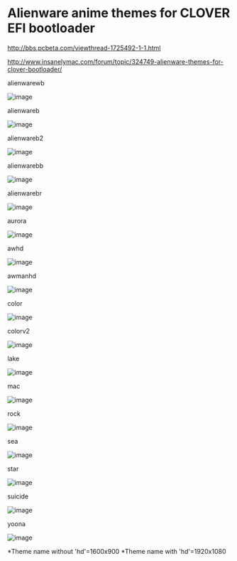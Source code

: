 # Alienware anime themes for CLOVER EFI bootloader
http://bbs.pcbeta.com/viewthread-1725492-1-1.html

http://www.insanelymac.com/forum/topic/324749-alienware-themes-for-clover-bootloader/

alienwarewb

![image](https://github.com/RockJesus/Alienware-anime-themes-for-CLOVER-EFI-bootloader/blob/master/screenshots/alienwarewb.gif)

alienwareb

![image](https://github.com/RockJesus/Alienware-anime-themes-for-CLOVER-EFI-bootloader/blob/master/screenshots/alienwareb.gif)

alienwareb2

![image](https://github.com/RockJesus/Alienware-anime-themes-for-CLOVER-EFI-bootloader/blob/master/screenshots/alienwareb2.gif)

alienwarebb

![image](https://github.com/RockJesus/Alienware-anime-themes-for-CLOVER-EFI-bootloader/blob/master/screenshots/alienwarebb.gif)

alienwarebr

![image](https://github.com/RockJesus/Alienware-anime-themes-for-CLOVER-EFI-bootloader/blob/master/screenshots/alienwarebr.gif)

aurora

![image](https://github.com/RockJesus/Alienware-anime-themes-for-CLOVER-EFI-bootloader/blob/master/screenshots/aurora.gif)

awhd

![image](https://github.com/RockJesus/Alienware-anime-themes-for-CLOVER-EFI-bootloader/blob/master/screenshots/awhd.gif)

awmanhd

![image](https://github.com/RockJesus/Alienware-anime-themes-for-CLOVER-EFI-bootloader/blob/master/screenshots/awmanhd.gif)

color

![image](https://github.com/RockJesus/Alienware-anime-themes-for-CLOVER-EFI-bootloader/blob/master/screenshots/color.gif)

colorv2

![image](https://github.com/RockJesus/Alienware-anime-themes-for-CLOVER-EFI-bootloader/blob/master/screenshots/colorv2.png)

lake

![image](https://github.com/RockJesus/Alienware-anime-themes-for-CLOVER-EFI-bootloader/blob/master/screenshots/lake.gif)

mac

![image](https://github.com/RockJesus/Alienware-anime-themes-for-CLOVER-EFI-bootloader/blob/master/screenshots/mac.gif)

rock

![image](https://github.com/RockJesus/Alienware-anime-themes-for-CLOVER-EFI-bootloader/blob/master/screenshots/rock.gif)

sea

![image](https://github.com/RockJesus/Alienware-anime-themes-for-CLOVER-EFI-bootloader/blob/master/screenshots/sea.gif)

star

![image](https://github.com/RockJesus/Alienware-anime-themes-for-CLOVER-EFI-bootloader/blob/master/screenshots/star.gif)

suicide

![image](https://github.com/RockJesus/Alienware-anime-themes-for-CLOVER-EFI-bootloader/blob/master/screenshots/suicide.png)

yoona

![image](https://github.com/RockJesus/Alienware-anime-themes-for-CLOVER-EFI-bootloader/blob/master/screenshots/yoona.gif)

*Theme name without 'hd'=1600x900
*Theme name with 'hd'=1920x1080
